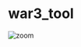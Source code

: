 # war3_tool
 
![zoom](https://github.com/llxiaoyuan/war3_tool/assets/36320938/86ef5fa6-5e37-404f-bd05-6c9bc697241e)
